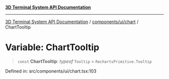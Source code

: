 [**3D Terminal System API Documentation**](../../../../README.md)

***

[3D Terminal System API Documentation](../../../../README.md) / [components/ui/chart](../README.md) / ChartTooltip

# Variable: ChartTooltip

> `const` **ChartTooltip**: *typeof* `Tooltip` = `RechartsPrimitive.Tooltip`

Defined in: src/components/ui/chart.tsx:103
